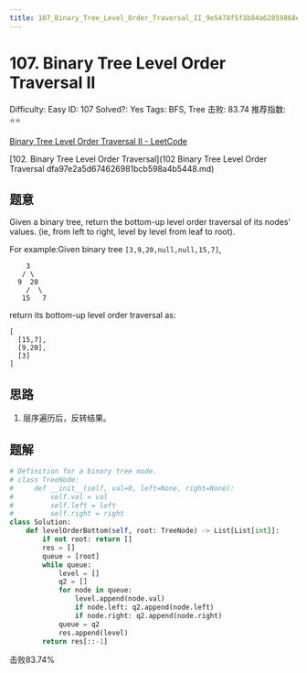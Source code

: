 ```yaml
---
title: 107_Binary_Tree_Level_Order_Traversal_II_9e5478f5f3b84a62859868ee2d2e8a76
---
```


# 107. Binary Tree Level Order Traversal II

Difficulty: Easy
ID: 107
Solved?: Yes
Tags: BFS, Tree
击败: 83.74
推荐指数: ⭐⭐

[Binary Tree Level Order Traversal II - LeetCode](https://leetcode.com/problems/binary-tree-level-order-traversal-ii/)

[102. Binary Tree Level Order Traversal](102 Binary Tree Level Order Traversal dfa97e2a5d674626981bcb598a4b5448.md) 

## 题意

Given a binary tree, return the bottom-up level order traversal of its nodes' values. (ie, from left to right, level by level from leaf to root).

For example:Given binary tree `[3,9,20,null,null,15,7]`,

```
    3
   / \
  9  20
    /  \
   15   7

```

return its bottom-up level order traversal as:

```
[
  [15,7],
  [9,20],
  [3]
]
```

## 思路

1. 层序遍历后，反转结果。

## 题解

```python
# Definition for a binary tree node.
# class TreeNode:
#     def __init__(self, val=0, left=None, right=None):
#         self.val = val
#         self.left = left
#         self.right = right
class Solution:
    def levelOrderBottom(self, root: TreeNode) -> List[List[int]]:
        if not root: return []
        res = []
        queue = [root]
        while queue:
            level = []
            q2 = []
            for node in queue:
                level.append(node.val)
                if node.left: q2.append(node.left)
                if node.right: q2.append(node.right)
            queue = q2
            res.append(level)
        return res[::-1]
```

击败83.74%